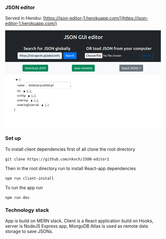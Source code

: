 ### JSON editor

Served in Heroku: [https://json-editor-1.herokuapp.com/](https://json-editor-1.herokuapp.com/)

![](./images/screenshot.png)

### Set up

To install client dependencies first of all clone the root directory

`git clone https://github.com/nkvch/JSON-editor1 `

Then in the root directory run to install React-app dependencies

`npm run client-install`

To run the app run

`npm run dev`

### Technology stack

App is build on MERN stack. Client is a React application build on Hooks, server is NodeJS Express app, MongoDB Atlas is used as remote data storage to save JSONs.
 
